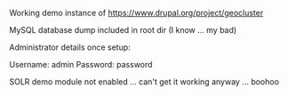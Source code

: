 Working demo instance of https://www.drupal.org/project/geocluster

MySQL database dump included in root dir (I know ... my bad)

Administrator details once setup:

Username: admin
Password: password

SOLR demo module not enabled ... can't get it working anyway ... boohoo

